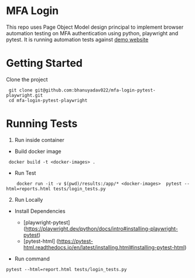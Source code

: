 # MFA Login
This repo uses Page Object Model design principal to implement browser automation testing on MFA authentication using python, playwright and pytest.
It is running automation tests against [demo website](https://seleniumbase.io/realworld/login) 


# Getting Started
Clone the project
```
 git clone git@github.com:bhanuyadav022/mfa-login-pytest-playwright.git
 cd mfa-login-pytest-playwright
```
# Running Tests
1. Run inside container 
-   Build docker image
```docker
 docker build -t <docker-images> .
```
  -   Run Test

```docker
    docker run -it -v $(pwd)/results:/app/* <docker-images>  pytest --html=reports.html tests/login_tests.py
```
2. Run Locally
- Install Dependencies
  - [playwright-pytest] (https://playwright.dev/python/docs/intro#installing-playwright-pytest)
  - [pytest-html] (https://pytest-html.readthedocs.io/en/latest/installing.html#installing-pytest-html)

- Run command 
```shell
pytest --html=report.html tests/login_tests.py
```